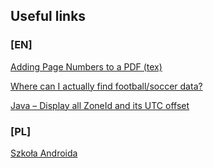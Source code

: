 ## Useful links

### [EN]
[Adding Page Numbers to a PDF (tex)](https://forums.linuxmint.com/viewtopic.php?p=1201936#p1201936)

[Where can I actually find football/soccer data?](https://github.com/jokecamp/jokecamp.com/blob/master/_posts/2014-03-08-guide-to-football-and-soccer-data-and-apis.markdown)

[Java – Display all ZoneId and its UTC offset](https://mkyong.com/java8/java-display-all-zoneid-and-its-utc-offset/)

### [PL]
[Szkoła Androida](https://szkolaandroida.pl/)